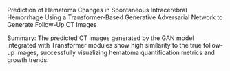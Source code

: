 Prediction of Hematoma Changes in Spontaneous Intracerebral Hemorrhage Using a Transformer-Based Generative Adversarial Network to Generate Follow-Up CT Images

Summary: The predicted CT images generated by the GAN model integrated with Transformer modules show high similarity to the true follow-up images, successfully visualizing hematoma quantification metrics and growth trends.
